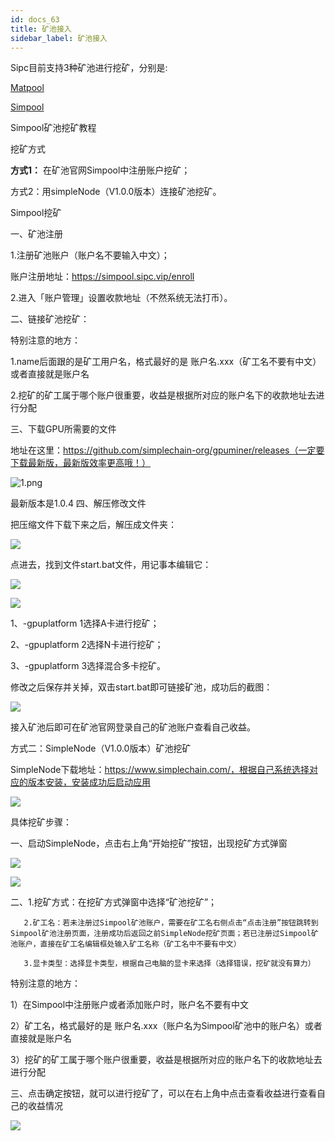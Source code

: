 ```yaml
---
id: docs_63
title: 矿池接入
sidebar_label: 矿池接入
---
```


Sipc目前支持3种矿池进行挖矿，分别是:

[Matpool](https://matpool.io)



[Simpool](https://simpool.sipc.vip)

Simpool矿池挖矿教程

挖矿方式

**方式1：** 在矿池官网Simpool中注册账户挖矿；

方式2：用simpleNode（V1.0.0版本）连接矿池挖矿。



Simpool挖矿

一、矿池注册

1.注册矿池账户（账户名不要输入中文）；

账户注册地址：https://simpool.sipc.vip/enroll

2.进入「账户管理」设置收款地址（不然系统无法打币）。

二、链接矿池挖矿：

特别注意的地方：

1.name后面跟的是矿工用户名，格式最好的是 账户名.xxx（矿工名不要有中文）或者直接就是账户名

2.挖矿的矿工属于哪个账户很重要，收益是根据所对应的账户名下的收款地址去进行分配

三、下载GPU所需要的文件

地址在这里：https://github.com/simplechain-org/gpuminer/releases（一定要下载最新版，最新版效率更高哦！）

![1.png](https://upload-images.jianshu.io/upload_images/13694105-dc30faebb0be4301.png?imageMogr2/auto-orient/strip|imageView2/2/w/1046)


最新版本是1.0.4
四、解压修改文件

把压缩文件下载下来之后，解压成文件夹：

![](https://upload-images.jianshu.io/upload_images/13694105-d192e644711995b9.png?imageMogr2/auto-orient/strip|imageView2/2/w/102)


点进去，找到文件start.bat文件，用记事本编辑它：

![](https://upload-images.jianshu.io/upload_images/13694105-031df7f5518ebeee.png?imageMogr2/auto-orient/strip|imageView2/2/w/425)

![](https://upload-images.jianshu.io/upload_images/13694105-d2f36279f10349b1.png?imageMogr2/auto-orient/strip|imageView2/2/w/982)

1、-gpuplatform 1选择A卡进行挖矿；

2、-gpuplatform 2选择N卡进行挖矿；

3、-gpuplatform 3选择混合多卡挖矿。

修改之后保存并关掉，双击start.bat即可链接矿池，成功后的截图：

![](https://upload-images.jianshu.io/upload_images/13694105-7dcdfc8bc29e0dc7.png?imageMogr2/auto-orient/strip|imageView2/2/w/962)


接入矿池后即可在矿池官网登录自己的矿池账户查看自己收益。

方式二：SimpleNode（V1.0.0版本）矿池挖矿

SimpleNode下载地址：https://www.simplechain.com/，根据自己系统选择对应的版本安装，安装成功后启动应用

![](https://upload-images.jianshu.io/upload_images/13694105-8d3818d79c1e8d27.png?imageMogr2/auto-orient/strip|imageView2/2/w/696)


具体挖矿步骤：

一、启动SimpleNode，点击右上角“开始挖矿”按钮，出现挖矿方式弹窗

![](https://upload-images.jianshu.io/upload_images/13694105-a40d53a8836d55f1.png?imageMogr2/auto-orient/strip|imageView2/2/w/980)

![](https://upload-images.jianshu.io/upload_images/13694105-72d35d2acb37be0a.png?imageMogr2/auto-orient/strip|imageView2/2/w/698)

二、1.挖矿方式：在挖矿方式弹窗中选择“矿池挖矿”；

       2.矿工名：若未注册过Simpool矿池账户，需要在矿工名右侧点击“点击注册”按钮跳转到Simpool矿池注册页面，注册成功后返回之前SimpleNode挖矿页面；若已注册过Simpool矿池账户，直接在矿工名编辑框处输入矿工名称（矿工名中不要有中文）

       3.显卡类型：选择显卡类型，根据自己电脑的显卡来选择（选择错误，挖矿就没有算力）

特别注意的地方：

1）在Simpool中注册账户或者添加账户时，账户名不要有中文

2）矿工名，格式最好的是 账户名.xxx（账户名为Simpool矿池中的账户名）或者直接就是账户名

3）挖矿的矿工属于哪个账户很重要，收益是根据所对应的账户名下的收款地址去进行分配

三、点击确定按钮，就可以进行挖矿了，可以在右上角中点击查看收益进行查看自己的收益情况

![](https://upload-images.jianshu.io/upload_images/13694105-687a3d45953f643c.png?imageMogr2/auto-orient/strip|imageView2/2/w/721)







